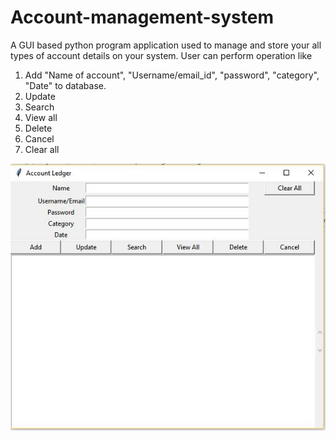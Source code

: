 # Account-management-system
A GUI based python program application used to manage and store your all types of account details on your system. 
User can perform operation like 
1. Add "Name of account", "Username/email_id", "password", "category", "Date" to database.
2. Update
3. Search
4. View all
5. Delete
6. Cancel
7. Clear all


![alt text](https://github.com/Martialhimanshu/Account-management-system/blob/master/front.JPG)
